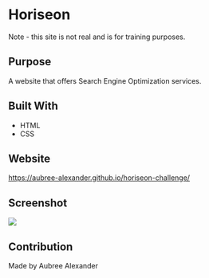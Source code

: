 # Horiseon
Note - this site is not real and is for training purposes.

## Purpose
A website that offers Search Engine Optimization services.

## Built With
* HTML
* CSS

## Website
https://aubree-alexander.github.io/horiseon-challenge/

## Screenshot
<img src="./assets/images/horiseon-screenshot.png" />

## Contribution
Made by Aubree Alexander
